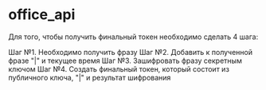 # office_api

Для того, чтобы получить финальный токен необходимо сделать 4 шага:

Шаг №1. Необходимо получить фразу
Шаг №2. Добавить к полученной фразе "|" и текущее время
Шаг №3. Зашифровать фразу секретным ключом
Шаг №4. Создать финальный токен, который состоит из публичного ключа, "|" и результат шифрования

